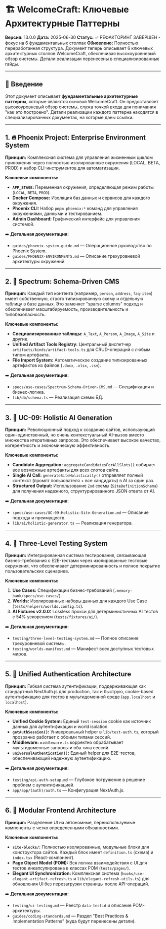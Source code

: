 # 🏗️ WelcomeCraft: Ключевые Архитектурные Паттерны

**Версия:** 13.0.0
**Дата:** 2025-06-30
**Статус:** ✅ РЕФАКТОРИНГ ЗАВЕРШЕН - фокус на 6 фундаментальных столпах
**Обновлено:** Полностью переработанная структура. Документ теперь описывает 6 ключевых архитектурных столпов WelcomeCraft, обеспечивая высокоуровневый обзор системы. Детали реализации перенесены в специализированные гайды.

---

## 🎯 Введение

Этот документ описывает **фундаментальные архитектурные паттерны**, которые являются основой WelcomeCraft. Он предоставляет высокоуровневый обзор системы, служа точкой входа для понимания "как это построено". Детали реализации каждого паттерна находятся в специализированных документах, на которые даны ссылки.

---

## 1. 🔥 Phoenix Project: Enterprise Environment System

**Принцип:** Комплексная система для управления жизненным циклом приложения через полностью изолированные окружения (LOCAL, BETA, PROD) и набор CLI-инструментов для автоматизации.

**Ключевые компоненты:**
-   **`APP_STAGE`:** Переменная окружения, определяющая режим работы (`LOCAL`, `BETA`, `PROD`).
-   **Docker Compose:** Изоляция баз данных и сервисов для каждого окружения.
-   **Phoenix CLI:** Набор `pnpm phoenix:*` команд для управления окружениями, данными и тестированием.
-   **Admin Dashboard:** Графический интерфейс для управления системой.

➡️ **Детальная документация:**
-   `guides/phoenix-system-guide.md` — Операционное руководство по Phoenix System.
-   `guides/PHOENIX-ENVIRONMENTS.md` — Описание трехуровневой архитектуры окружений.

---

## 2. 🌈 Spectrum: Schema-Driven CMS

**Принцип:** Каждый тип контента (например, `person`, `address`, `faq-item`) имеет собственную, строго типизированную схему и отдельную таблицу в базе данных. Это заменяет "sparse columns" подход и обеспечивает масштабируемость, производительность и типобезопасность.

**Ключевые компоненты:**
-   **Специализированные таблицы:** `A_Text`, `A_Person`, `A_Image`, `A_Site` и другие.
-   **Unified Artifact Tools Registry:** Центральный диспетчер `artifacts/kinds/artifact-tools.ts` для CRUD-операций с любым типом артефакта.
-   **File Import System:** Автоматическое создание типизированных артефактов из файлов (`.docx`, `.xlsx`, `.csv`).

➡️ **Детальная документация:**
-   `specs/use-cases/Spectrum-Schema-Driven-CMS.md` — Спецификация и бизнес-логика.
-   `lib/db/schema.ts` — Реализация схемы БД.

---

## 3. 🤖 UC-09: Holistic AI Generation

**Принцип:** Революционный подход к созданию сайтов, использующий один-единственный, но очень контекстуальный AI-вызов вместо множества итеративных запросов. Это обеспечивает высокое качество, когерентность и экономическую эффективность.

**Ключевые компоненты:**
-   **Candidate Aggregation:** `aggregateCandidatesForAllSlots()` собирает все возможные артефакты для всех слотов сайта.
-   **Single AI Call:** `generateSiteHolistically()` отправляет полный контекст (промпт пользователя + все кандидаты) в AI за один раз.
-   **Structured Output:** Использование `Zod` схемы (`SiteDefinitionSchema`) для получения надежного, структурированного JSON ответа от AI.

➡️ **Детальная документация:**
-   `specs/use-cases/UC-09-Holistic-Site-Generation.md` — Описание подхода и преимуществ.
-   `lib/ai/holistic-generator.ts` — Реализация генератора.

---

## 4. 🧪 Three-Level Testing System

**Принцип:** Интегрированная система тестирования, связывающая бизнес-требования с E2E-тестами через изолированные тестовые окружения, что обеспечивает детерминированность и полное покрытие пользовательских сценариев.

**Ключевые компоненты:**
1.  **Use Cases:** Спецификации бизнес-требований (`.memory-bank/specs/use-cases/`).
2.  **Worlds:** Изолированные наборы данных для каждого Use Case (`tests/helpers/worlds.config.ts`).
3.  **AI Fixtures v2.0.0:** Lossless прокси для детерминистичных AI тестов с 54% ускорением (`tests/fixtures/ai/`).

➡️ **Детальная документация:**
-   `testing/three-level-testing-system.md` — Полное описание трехуровневой системы.
-   `testing/worlds-manifest.md` — Манифест всех доступных тестовых миров.

---

## 5. 🔐 Unified Authentication Architecture

**Принцип:** Гибкая система аутентификации, поддерживающая как стандартный NextAuth.js для production, так и быструю, cookie-based аутентификацию для тестов в мультидоменной среде (`app.localhost` и `localhost`).

**Ключевые компоненты:**
-   **Unified Cookie System:** Единый `test-session` cookie как источник данных для аутентификации и world isolation.
-   **`getAuthSession()`:** Универсальный helper в `lib/test-auth.ts`, который прозрачно работает с обоими типами сессий.
-   **Middleware:** `middleware.ts` корректно обрабатывает мультидоменные запросы и оба типа сессий.
-   **`universalAuthentication()`:** Единый helper для E2E-тестов, обеспечивающий надежную аутентификацию.

➡️ **Детальная документация:**
-   `testing/api-auth-setup.md` — Глубокое погружение в решение проблем с аутентификацией.
-   `app/app/(auth)/auth.ts` — Конфигурация NextAuth.js.

---

## 6. 🎨 Modular Frontend Architecture

**Принцип:** Разделение UI на автономные, переиспользуемые компоненты с четко определенными обязанностями.

**Ключевые компоненты:**
-   **`site-blocks/`:** Полностью изолированные, модульные блоки для конструктора сайтов. Каждый блок имеет `definition.ts` (схема) и `index.tsx` (React-компонент).
-   **Page Object Model (POM):** Вся логика взаимодействия с UI для тестов инкапсулирована в классах POM (`tests/pages/`).
-   **Elegant UI Synchronization:** Комплексная система (`hooks/use-elegant-artifact-refresh.ts` и `lib/elegant-refresh-utils.ts`) для обновления UI без перезагрузки страницы после API-операций.

➡️ **Детальная документация:**
-   `testing/ui-testing.md` — Реестр `data-testid` и описание POM-архитектуры.
-   `guides/coding-standards.md` — Раздел "Best Practices & Implementation Patterns" (куда будут перенесены детали).
